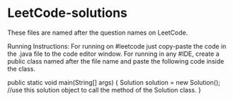 # LeetCode-solutions
These files are named after the question names on LeetCode. 

Running Instructions:
For running on #leetcode just copy-paste the code in the .java file to the code editor window. 
For running in any #IDE, create a public class named after the file name and paste the following code inside the class.

public static void main(String[] args)
    {
        Solution solution = new Solution();
        //use this solution object to call the method of the Solution class.
    }
